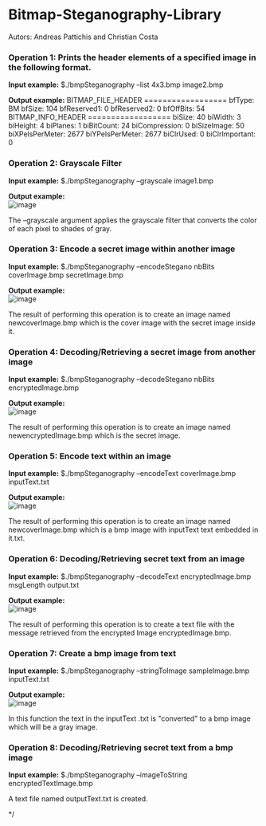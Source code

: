 

# Bitmap-Steganography-Library

Autors: Andreas Pattichis and Christian Costa

### Operation 1: Prints the header elements of a specified image in the following format.

**Input example:**
$./bmpSteganography –list 4x3.bmp image2.bmp

**Output example:**
BITMAP_FILE_HEADER ==================
bfType: BM
bfSize: 104
bfReserved1: 0
bfReserved2: 0
bfOffBits: 54
BITMAP_INFO_HEADER ==================
biSize: 40
biWidth: 3
biHeight: 4
biPlanes: 1
biBitCount: 24
biCompression: 0 biSizeImage: 50
biXPelsPerMeter: 2677
biYPelsPerMeter: 2677
biClrUsed: 0
biClrImportant: 0

### Operation 2: Grayscale Filter

**Input example:**
$./bmpSteganography –grayscale image1.bmp 

**Output example:**<br />
![image](https://user-images.githubusercontent.com/63289392/152789017-f8956aea-1e4c-43db-a866-891bc8d8ef7d.png)

The –grayscale argument applies the grayscale filter that converts the color of each pixel to shades of gray. 

### Operation 3: Encode a secret image within another image

**Input example:**
$./bmpSteganography –encodeStegano nbBits coverImage.bmp secretImage.bmp

**Output example:**<br />
![image](https://user-images.githubusercontent.com/63289392/152789063-bc2d53f8-7345-42be-8d45-7aca8dcb8be6.png)

The result of performing this operation is to create an image named newcoverImage.bmp which is the cover image with the secret image inside it.

### Operation 4: Decoding/Retrieving a secret image from another image

**Input example:**
$./bmpSteganography –decodeStegano nbBits encryptedImage.bmp

**Output example:**<br />
![image](https://user-images.githubusercontent.com/63289392/152789158-eba664d3-ff9c-41ea-8597-d4a3e9e401a9.png)

The result of performing this operation is to create an image named newencryptedImage.bmp which is the secret image. 

### Operation 5: Encode text within an image

**Input example:**
$./bmpSteganography –encodeText coverImage.bmp inputText.txt

**Output example:**<br />
![image](https://user-images.githubusercontent.com/63289392/152789600-ea1368df-3798-4d4a-9411-c853e88cfde7.png)

The result of performing this operation is to create an image named newcoverImage.bmp which is a bmp image with inputText text embedded in it.txt.

### Operation 6: Decoding/Retrieving secret text from an image

**Input example:**
$./bmpSteganography –decodeText encryptedImage.bmp msgLength output.txt

**Output example:**<br />
![image](https://user-images.githubusercontent.com/63289392/152789645-564ba06d-5d78-4e1b-8d14-19b675add11d.png)

The result of performing this operation is to create a text file with the message retrieved from the encrypted Image encryptedImage.bmp.

### Operation 7: Create a bmp image from text

**Input example:**
$./bmpSteganography –stringToImage sampleImage.bmp inputText.txt

**Output example:**<br />
![image](https://user-images.githubusercontent.com/63289392/152789688-00ee2dc7-4688-4a47-9c1d-e9d73fbb0cdb.png)

In this function the text in the inputText .txt is "converted" to a bmp image which will be a gray image.

### Operation 8: Decoding/Retrieving secret text from a bmp image

**Input example:**
$./bmpSteganography –imageToString encryptedTextImage.bmp

A text file named outputText.txt is created.

*/
